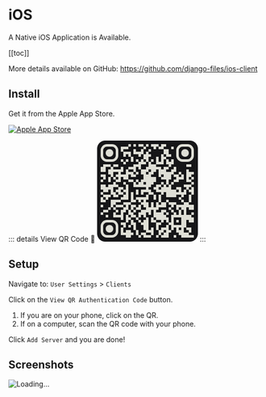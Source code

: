 # iOS

A Native iOS Application is Available.

[[toc]]

More details available on GitHub: https://github.com/django-files/ios-client

## Install

Get it from the Apple App Store.

[![Apple App Store](https://df.cssnr.com/raw/apple.png)](https://apps.apple.com/us/app/django-files/id6742523003)

::: details View QR Code 📸
[![Apple App Store](https://raw.githubusercontent.com/django-files/repo-images/refs/heads/master/ios-client/qr/apple.png)](https://apps.apple.com/us/app/django-files/id6742523003)
:::

## Setup

Navigate to: `User Settings` > `Clients`

Click on the `View QR Authentication Code` button.

1. If you are on your phone, click on the QR.
2. If on a computer, scan the QR code with your phone.

Click `Add Server` and you are done!

## Screenshots

<!--suppress CheckEmptyScriptTag, HtmlUnknownTag -->
<FullscreenButton />
<ClientOnly>
<Swiper
    :modules="[Keyboard, Mousewheel, Navigation, Pagination, EffectCoverflow]"
    :slides-per-view="1"
    :breakpoints="{ 1096: { slidesPerView: 3 }}"
    :pagination="{ clickable: true, type: 'fraction' }"
    :coverflowEffect="{ slideShadows: false }"
    :keyboard="true"
    :mousewheel="true"
    :navigation="true"
    :grabCursor="true"
    :loop="true"
    :lazyPreloadPrevNext="2"
    :effect="'coverflow'"
    class="swiper">
<SwiperSlide v-for="i in 7" :key="i">
    <img :src="`https://raw.githubusercontent.com/django-files/repo-images/refs/heads/master/ios-client/docs/${i}.jpg`" alt="Loading..." loading="lazy" />
</SwiperSlide>
</Swiper>
</ClientOnly>
